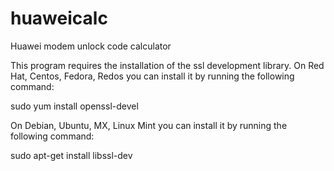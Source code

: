 huaweicalc
==========

Huawei modem unlock code calculator

This program requires the installation of the ssl development library.
On Red Hat, Centos, Fedora, Redos you can install it by running the following command:

sudo yum install openssl-devel

On Debian, Ubuntu, MX, Linux Mint you can install it by running the following command:

sudo apt-get install libssl-dev
